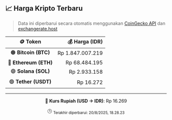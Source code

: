 

<!-- HARGA_KRIPTO -->
## 📈 Harga Kripto Terbaru

> Data ini diperbarui secara otomatis menggunakan [CoinGecko API](https://www.coingecko.com/) dan [exchangerate.host](https://exchangerate.host/)

<div align="center">

| 🪙 Token | 💰 Harga (IDR) |
|:------:|---------------:|
| 🟠 **Bitcoin (BTC)**   | Rp 1.847.007.219 |
| 🔵 **Ethereum (ETH)**  | Rp 68.484.195 |
| 🟣 **Solana (SOL)**    | Rp 2.933.158 |
| 🟢 **Tether (USDT)**   | Rp 16.272 |

---

💱 **Kurs Rupiah (USD → IDR)**: Rp 16.269

🕒 <sub>Terakhir diperbarui: 20/8/2025, 18.28.23</sub>

</div>
<!-- /HARGA_KRIPTO -->